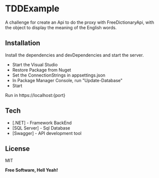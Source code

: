 # TDDExample

A challenge for create an Api to do the proxy with FreeDictionaryApi, with the object to display the meaning of the English words.

## Installation

Install the dependencies and devDependencies and start the server.

- Start the Visual Studio
- Restore Package from Nuget
- Set the ConnectionStrings in appsettings.json
- In Package Manager Console, run "Update-Database"
- Start

Run in https://localhost:{port}

## Tech

- [.NET] - Framework BackEnd
- [SQL Server] - Sql Database
- [Swagger] - API development tool

## License

MIT

**Free Software, Hell Yeah!**